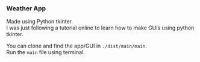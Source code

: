 ### Weather App

Made using Python tkinter.  
I was just following a tutorial online to learn how to make GUIs using python tkinter.

You can clone and find the app/GUI in `./dist/main/main`.   
Run the `main` file using terminal.